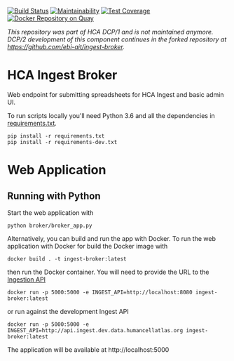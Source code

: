 [![Build Status](https://travis-ci.org/HumanCellAtlas/ingest-client.svg?branch=master)](https://travis-ci.org/HumanCellAtlas/ingest-broker)
[![Maintainability](https://api.codeclimate.com/v1/badges/c3cb9256f7e92537fa99/maintainability)](https://codeclimate.com/github/HumanCellAtlas/ingest-broker/maintainability)
[![Test Coverage](https://api.codeclimate.com/v1/badges/c3cb9256f7e92537fa99/test_coverage)](https://codeclimate.com/github/HumanCellAtlas/ingest-broker/test_coverage)
[![Docker Repository on Quay](https://quay.io/repository/humancellatlas/ingest-broker/status "Docker Repository on Quay")](https://quay.io/repository/humancellatlas/ingest-broker)

_This repository was part of HCA DCP/1 and is not maintained anymore. DCP/2 development of this component continues in the forked repository at https://github.com/ebi-ait/ingest-broker._

# HCA Ingest Broker

Web endpoint for submitting spreadsheets for HCA Ingest and basic admin UI. 
 
To run scripts locally you'll need Python 3.6 and all the dependencies in [requirements.txt](requirements.txt).

```
pip install -r requirements.txt
pip install -r requirements-dev.txt
```

# Web Application 

## Running with Python 

Start the web application with 

```
python broker/broker_app.py
```

Alternatively, you can build and run the app with Docker. To run the web application with Docker for build the Docker image with 

```
docker build . -t ingest-broker:latest
```

then run the Docker container. You will need to provide the URL to the [Ingestion API](https://github.com/HumanCellAtlas/ingest-core)

```
docker run -p 5000:5000 -e INGEST_API=http://localhost:8080 ingest-broker:latest
```

or run against the development Ingest API
```
docker run -p 5000:5000 -e INGEST_API=http://api.ingest.dev.data.humancellatlas.org ingest-broker:latest
```

The application will be available at http://localhost:5000
